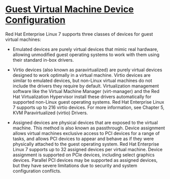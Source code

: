 # **[Guest Virtual Machine Device Configuration](https://access.redhat.com/documentation/en-us/red_hat_enterprise_linux/7/html/virtualization_deployment_and_administration_guide/chap-guest_virtual_machine_device_configuration)**

Red Hat Enterprise Linux 7 supports three classes of devices for guest virtual machines:

- Emulated devices are purely virtual devices that mimic real hardware, allowing unmodified guest operating systems to work with them using their standard in-box drivers.

- Virtio devices (also known as paravirtualized) are purely virtual devices designed to work optimally in a virtual machine. Virtio devices are similar to emulated devices, but non-Linux virtual machines do not include the drivers they require by default. Virtualization management software like the Virtual Machine Manager (virt-manager) and the Red Hat Virtualization Hypervisor install these drivers automatically for supported non-Linux guest operating systems. Red Hat Enterprise Linux 7 supports up to 216 virtio devices. For more information, see Chapter 5, KVM Paravirtualized (virtio) Drivers.

- Assigned devices are physical devices that are exposed to the virtual machine. This method is also known as passthrough. Device assignment allows virtual machines exclusive access to PCI devices for a range of tasks, and allows PCI devices to appear and behave as if they were physically attached to the guest operating system. Red Hat Enterprise Linux 7 supports up to 32 assigned devices per virtual machine.
Device assignment is supported on PCIe devices, including select graphics devices. Parallel PCI devices may be supported as assigned devices, but they have severe limitations due to security and system configuration conflicts.
